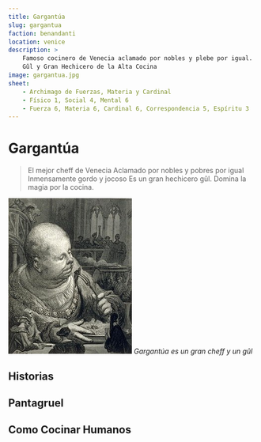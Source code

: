 ```yaml
---
title: Gargantúa
slug: gargantua
faction: benandanti
location: venice
description: >
    Famoso cocinero de Venecia aclamado por nobles y plebe por igual. 
    Gûl y Gran Hechicero de la Alta Cocina 
image: gargantua.jpg
sheet:
    - Archimago de Fuerzas, Materia y Cardinal
    - Físico 1, Social 4, Mental 6
    - Fuerza 6, Materia 6, Cardinal 6, Correspondencia 5, Espíritu 3
---
```


# Gargantúa

> El mejor cheff de Venecia
> Aclamado por nobles y pobres por igual
> Inmensamente gordo y jocoso
> Es un gran hechicero gûl. Domina la magia por la cocina.

![](../images/gargantua.jpg#centerme)
*Gargantúa es un gran cheff y un gûl*

## Historias


## Pantagruel

## Como Cocinar Humanos

